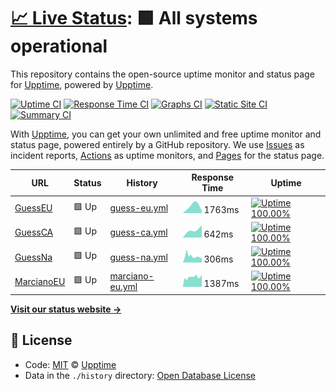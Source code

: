 # [📈 Live Status](https://demo.upptime.js.org): <!--live status--> **🟩 All systems operational**

This repository contains the open-source uptime monitor and status page for [Upptime](https://upptime.js.org), powered by [Upptime](https://github.com/upptime/upptime).

[![Uptime CI](https://github.com/koj-co/upptime/workflows/Uptime%20CI/badge.svg)](https://github.com/koj-co/upptime/actions?query=workflow%3A%22Uptime+CI%22)
[![Response Time CI](https://github.com/koj-co/upptime/workflows/Response%20Time%20CI/badge.svg)](https://github.com/koj-co/upptime/actions?query=workflow%3A%22Response+Time+CI%22)
[![Graphs CI](https://github.com/koj-co/upptime/workflows/Graphs%20CI/badge.svg)](https://github.com/koj-co/upptime/actions?query=workflow%3A%22Graphs+CI%22)
[![Static Site CI](https://github.com/koj-co/upptime/workflows/Static%20Site%20CI/badge.svg)](https://github.com/koj-co/upptime/actions?query=workflow%3A%22Static+Site+CI%22)
[![Summary CI](https://github.com/koj-co/upptime/workflows/Summary%20CI/badge.svg)](https://github.com/koj-co/upptime/actions?query=workflow%3A%22Summary+CI%22)

With [Upptime](https://upptime.js.org), you can get your own unlimited and free uptime monitor and status page, powered entirely by a GitHub repository. We use [Issues](https://github.com/upptime/upptime/issues) as incident reports, [Actions](https://github.com/upptime/upptime/actions) as uptime monitors, and [Pages](https://demo.upptime.js.org) for the status page.

<!--start: status pages-->
<!-- This summary is generated by Upptime (https://github.com/upptime/upptime) -->
<!-- Do not edit this manually, your changes will be overwritten -->

| URL                                                                                   | Status | History                                                                                                 | Response Time                                                                     | Uptime                                                                                                                                                                                                                                       |
| ------------------------------------------------------------------------------------- | ------ | ------------------------------------------------------------------------------------------------------- | --------------------------------------------------------------------------------- | -------------------------------------------------------------------------------------------------------------------------------------------------------------------------------------------------------------------------------------------- |
| [GuessEU](https://www.guess.eu)                                                       | 🟩 Up  | [guess-eu.yml](https://github.com/HoscoHarding/P-ginasPrueba/commits/master/history/guess-eu.yml)       | <img alt="Response time graph" src="./graphs/guess-eu.png" height="20"> 1763ms    | [![Uptime 100.00%](https://img.shields.io/endpoint?url=https%3A%2F%2Fraw.githubusercontent.com%2FHoscoHarding%2FP-ginasPrueba%2Fmaster%2Fapi%2Fguess-eu%2Fuptime.json)](https://HoscoHarding.github.io/P-ginasPrueba/history/guess-eu)       |
| [GuessCA](https://www.guess.com/ca/en/home/?changeCountry=1)                          | 🟩 Up  | [guess-ca.yml](https://github.com/HoscoHarding/P-ginasPrueba/commits/master/history/guess-ca.yml)       | <img alt="Response time graph" src="./graphs/guess-ca.png" height="20"> 642ms     | [![Uptime 100.00%](https://img.shields.io/endpoint?url=https%3A%2F%2Fraw.githubusercontent.com%2FHoscoHarding%2FP-ginasPrueba%2Fmaster%2Fapi%2Fguess-ca%2Fuptime.json)](https://HoscoHarding.github.io/P-ginasPrueba/history/guess-ca)       |
| [GuessNa](https://www.guess.com/us/en_US/home/?changeCountry=1)                       | 🟩 Up  | [guess-na.yml](https://github.com/HoscoHarding/P-ginasPrueba/commits/master/history/guess-na.yml)       | <img alt="Response time graph" src="./graphs/guess-na.png" height="20"> 306ms     | [![Uptime 100.00%](https://img.shields.io/endpoint?url=https%3A%2F%2Fraw.githubusercontent.com%2FHoscoHarding%2FP-ginasPrueba%2Fmaster%2Fapi%2Fguess-na%2Fuptime.json)](https://HoscoHarding.github.io/P-ginasPrueba/history/guess-na)       |
| [MarcianoEU](https://www.guess.eu/fr-fr/marciano?INTCMP=REFRESH_SUMMER_HERO_WOMEN_ES) | 🟩 Up  | [marciano-eu.yml](https://github.com/HoscoHarding/P-ginasPrueba/commits/master/history/marciano-eu.yml) | <img alt="Response time graph" src="./graphs/marciano-eu.png" height="20"> 1387ms | [![Uptime 100.00%](https://img.shields.io/endpoint?url=https%3A%2F%2Fraw.githubusercontent.com%2FHoscoHarding%2FP-ginasPrueba%2Fmaster%2Fapi%2Fmarciano-eu%2Fuptime.json)](https://HoscoHarding.github.io/P-ginasPrueba/history/marciano-eu) |

<!--end: status pages-->

[**Visit our status website →**](https://demo.upptime.js.org)

## 📄 License

- Code: [MIT](./LICENSE) © [Upptime](https://upptime.js.org)
- Data in the `./history` directory: [Open Database License](https://opendatacommons.org/licenses/odbl/1-0/)
